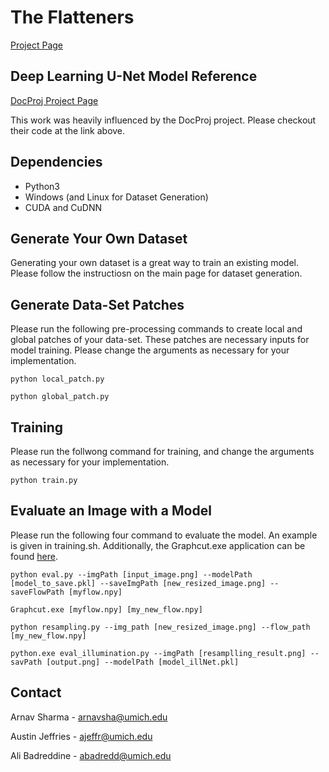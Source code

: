 # The Flatteners
[Project Page](https://github.com/arnavsharma/the-flatteners)

## Deep Learning U-Net Model Reference
[DocProj Project Page](https://xiaoyu258.github.io/projects/docproj/) 


This work was heavily influenced by the DocProj project. Please checkout their code at the link above.

## Dependencies

* Python3
* Windows (and Linux for Dataset Generation)
* CUDA and CuDNN


## Generate Your Own Dataset
Generating your own dataset is a great way to train an existing model. Please follow the instructiosn on the main page for dataset generation.

## Generate Data-Set Patches 
Please run the following pre-processing commands to create local and global patches of your data-set. These patches are necessary inputs for model training. Please change the arguments as necessary for your implementation.

`python local_patch.py`  

`python global_patch.py `

## Training
Please run the follwong command for training, and change the arguments as necessary for your implementation.

`python train.py`

## Evaluate an Image with a Model
Please run the following four command to evaluate the model. An example is given in training.sh. Additionally, the Graphcut.exe application can be found [here](https://drive.google.com/open?id=1QI2v1oWgha0jdcVuj7mzOXpgjBULZ7Mg).

`python eval.py --imgPath [input_image.png] --modelPath [model_to_save.pkl] --saveImgPath [new_resized_image.png] --saveFlowPath [myflow.npy]`

`Graphcut.exe [myflow.npy] [my_new_flow.npy]`

`python resampling.py --img_path [new_resized_image.png] --flow_path [my_new_flow.npy]`

`python.exe eval_illumination.py --imgPath [resamplling_result.png] --savPath [output.png] --modelPath [model_illNet.pkl]`



## Contact
Arnav Sharma - arnavsha@umich.edu

Austin Jeffries - ajeffr@umich.edu

Ali Badreddine - abadredd@umich.edu
